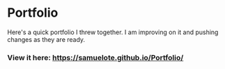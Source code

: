 # Portfolio
Here's a quick portfolio I threw together. I am improving on it and pushing changes as they are ready.

### View it here: https://samuelote.github.io/Portfolio/
